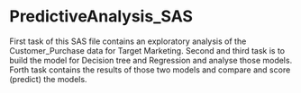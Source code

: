 # PredictiveAnalysis_SAS

First task of this SAS file contains an exploratory analysis of the Customer_Purchase data for Target Marketing.
Second and third task is to build the model for Decision tree and Regression and analyse those models.
Forth task contains the results of those two models and compare and score (predict) the models.
